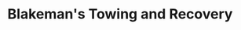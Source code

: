 ---
title: "Blakeman's Towing and Recovery"
url: /tunbridge/blakemans-towing-and-recovery/
shop: car repair
---